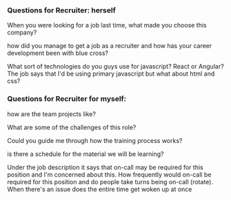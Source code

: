 ### Questions for Recruiter: herself 

When you were looking for a job last time, what made you choose this company?

how did you manage to get a job as a recruiter and how has your career development been with blue cross? 

What sort of technologies do you guys use for javascript? React or Angular? The job says that I'd be using primary javascript but what about html and css?   

### Questions for Recruiter for myself:

how are the team projects like? 

What are some of the challenges of this role? 

Could you guide me through how the training process works?

is there a schedule for the material we will be learning? 


Under the job description it says that on-call may be required for this position and I'm concerned about this. How frequently would on-call be required for this position and do people take turns being on-call (rotate). When there's an issue does the entire time get woken up at once
